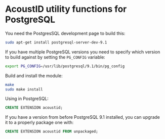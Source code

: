 AcoustID utility functions for PostgreSQL
=========================================

You need the PostgresSQL development page to build this:

```sh
sudo apt-get install postgresql-server-dev-9.1
```

If you have multiple PostgreSQL versions you need to specify which version to
build against by setting the `PG_CONFIG` variable:

```sh
export PG_CONFIG=/usr/lib/postgresql/9.1/bin/pg_config
```

Build and install the module:

```sh
make
sudo make install
```

Using in PostgreSQL:

```sql
CREATE EXTENSION acoustid;
```

If you have a version from before PostgreSQL 9.1 installed, you can upgrade it
to a properly package one with:

```sql
CREATE EXTENSION acoustid FROM unpackaged;
```
